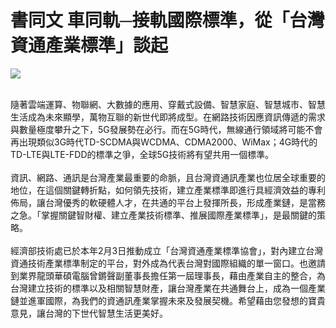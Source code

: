 # 書同文 車同軌─接軌國際標準，從「台灣資通產業標準」談起

![](125.png)

<br>隨著雲端運算、物聯網、大數據的應用、穿戴式設備、智慧家庭、智慧城市、智慧生活成為未來顯學，萬物互聯的新世代即將成型。在網路技術因應資訊傳遞的需求與數量極度攀升之下，5G發展勢在必行。而在5G時代，無線通行領域將可能不會再出現類似3G時代TD-SCDMA與WCDMA、CDMA2000、WiMax；4G時代的TD-LTE與LTE-FDD的標準之爭，全球5G技術將有望共用一個標準。<br>
<br>資訊、網路、通訊是台灣產業最重要的命脈，且台灣資通訊產業也位居全球重要的地位，在這個關鍵轉折點，如何領先技術，建立產業標準即進行具經濟效益的專利佈局，讓台灣優秀的軟硬體人才，在共通的平台上發揮所長，形成產業鏈，是當務之急。「掌握關鍵智財權、建立產業技術標準、推展國際產業標準」，是最關鍵的策略。<br>
<br>經濟部技術處已於本年2月3日推動成立「台灣資通產業標準協會」，對內建立台灣資通技術產業標準制定的平台，對外成為代表台灣對國際組織的單一窗口。也邀請到業界龍頭華碩電腦曾鏘聲副董事長擔任第一屆理事長，藉由產業自主的整合，為台灣建立技術的標準以及相關智慧財產，讓台灣產業在共通舞台上，成為一個產業鏈並進軍國際，為我們的資通訊產業掌握未來及發展契機。希望藉由您發想的寶貴意見，讓台灣的下世代智慧生活更美好。
